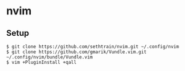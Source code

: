 nvim
====

Setup
-----

    $ git clone https://github.com/sethtrain/nvim.git ~/.config/nvim
    $ git clone https://github.com/gmarik/Vundle.vim.git ~/.config/nvim/bundle/Vundle.vim
    $ vim +PluginInstall +qall
